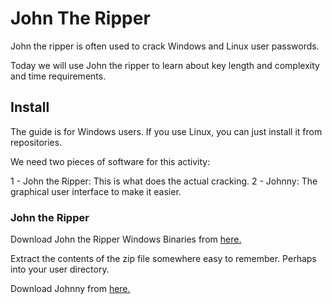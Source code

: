 # John The Ripper

John the ripper is often used to crack Windows and Linux user passwords. 

Today we will use John the ripper to learn about key length and complexity and time requirements.

## Install

The guide is for Windows users. If you use Linux, you can just install it from repositories.

We need two pieces of software for this activity:

1 - John the Ripper: This is what does the actual cracking.
2 - Johnny: The graphical user interface to make it easier.

### John the Ripper

Download John the Ripper Windows Binaries from [here.](https://www.openwall.com/john/k/john-1.9.0-jumbo-1-win64.zip)

Extract the contents of the zip file somewhere easy to remember. Perhaps into your user directory.

Download Johnny from [here.](https://openwall.info/wiki/_media/john/johnny/johnny_2.2_win.zip)




